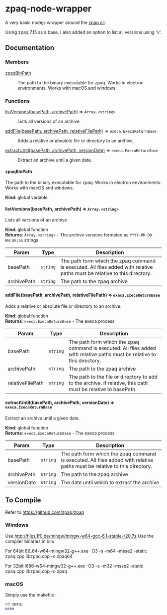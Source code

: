 # zpaq-node-wrapper

A very basic nodejs wrapper around the [zpaq cli](https://github.com/zpaq/zpaq).

Using zpaq 7.15 as a base, I also added an option to list all versions using 'v'.

## Documentation

### Members

<dl>
<dt><a href="#zpaqBinPath">zpaqBinPath</a></dt>
<dd><p>The path to the binary executable for zpaq. Works in electron environments. Works with macOS and windows.</p>
</dd>
</dl>

### Functions

<dl>
<dt><a href="#listVersions">listVersions(basePath, archivePath)</a> ⇒ <code>Array.&lt;string&gt;</code></dt>
<dd><p>Lists all versions of an archive</p>
</dd>
<dt><a href="#addFile">addFile(basePath, archivePath, relativeFilePath)</a> ⇒ <code>execa.ExecaReturnBase</code></dt>
<dd><p>Adds a relative or absolute file or directory to an archive.</p>
</dd>
<dt><a href="#extractUntil">extractUntil(basePath, archivePath, versionDate)</a> ⇒ <code>execa.ExecaReturnBase</code></dt>
<dd><p>Extract an archive until a given date.</p>
</dd>
</dl>

<a name="zpaqBinPath"></a>

#### zpaqBinPath

The path to the binary executable for zpaq. Works in electron environments. Works with macOS and windows.

**Kind**: global variable  
<a name="listVersions"></a>

#### listVersions(basePath, archivePath) ⇒ <code>Array.&lt;string&gt;</code>

Lists all versions of an archive

**Kind**: global function  
**Returns**: <code>Array.&lt;string&gt;</code> - The archive versions formated as `YYYY-MM-DD HH:mm:SS` strings

| Param       | Type                | Description                                                                                                               |
| ----------- | ------------------- | ------------------------------------------------------------------------------------------------------------------------- |
| basePath    | <code>string</code> | The path form which the zpaq command is executed. All files added with relative paths must be relative to this directory. |
| archivePath | <code>string</code> | The path to the zpaq archive                                                                                              |

<a name="addFile"></a>

#### addFile(basePath, archivePath, relativeFilePath) ⇒ <code>execa.ExecaReturnBase</code>

Adds a relative or absolute file or directory to an archive.

**Kind**: global function  
**Returns**: <code>execa.ExecaReturnBase</code> - The execa process

| Param            | Type                | Description                                                                                                               |
| ---------------- | ------------------- | ------------------------------------------------------------------------------------------------------------------------- |
| basePath         | <code>string</code> | The path form which the zpaq command is executed. All files added with relative paths must be relative to this directory. |
| archivePath      | <code>string</code> | The path to the zpaq archive                                                                                              |
| relativeFilePath | <code>string</code> | The path to the file or directory to add to the archive. If relative, this path must be relative to basePath              |

<a name="extractUntil"></a>

#### extractUntil(basePath, archivePath, versionDate) ⇒ <code>execa.ExecaReturnBase</code>

Extract an archive until a given date.

**Kind**: global function  
**Returns**: <code>execa.ExecaReturnBase</code> - The execa process

| Param       | Type                | Description                                                                                                               |
| ----------- | ------------------- | ------------------------------------------------------------------------------------------------------------------------- |
| basePath    | <code>string</code> | The path form which the zpaq command is executed. All files added with relative paths must be relative to this directory. |
| archivePath | <code>string</code> | The path to the zpaq archive                                                                                              |
| versionDate | <code>string</code> | The date until which to extract the archive                                                                               |

## To Compile

Refer to https://github.com/zpaq/zpaq

### Windows

Use http://files.1f0.de/mingw/mingw-w64-gcc-6.1-stable-r20.7z
Use the compiler binaries in bin/

For 64bit
86_64-w64-mingw32-g++.exe -O3 -s -m64 -msse2 -static zpaq.cpp libzpaq.cpp -o zpaq64

For 32bit
i686-w64-mingw32-g++.exe -O3 -s -m32 -msse2 -static zpaq.cpp libzpaq.cpp -o zpaq

### macOS

Simply use the makefile :

```bash
cd zpaq;
make
```
